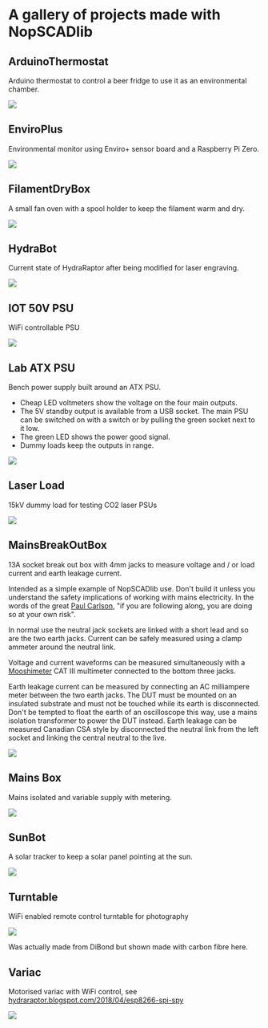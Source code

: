 # A gallery of projects made with NopSCADlib
<a name="TOP"></a>
## ArduinoThermostat
Arduino thermostat to control a beer fridge to use it as an environmental chamber.

![](ArduinoThermostat.png)


<a name="TOP"></a>
## EnviroPlus
Environmental monitor using Enviro+ sensor board and a Raspberry Pi Zero.

![](EnviroPlus.png)


<a name="TOP"></a>
## FilamentDryBox
A small fan oven with a spool holder to keep the filament warm and dry.

![](FilamentDryBox.png)


<a name="TOP"></a>
## HydraBot
Current state of HydraRaptor after being modified for laser engraving.

![](HydraBot.png)


<a name="TOP"></a>
## IOT 50V PSU
WiFi controllable PSU

![](IOT_50V_PSU.png)


<a name="TOP"></a>
## Lab ATX PSU
Bench power supply built around an ATX PSU.

* Cheap LED voltmeters show the voltage on the four main outputs.
* The 5V standby output is available from a USB socket. The main PSU can be switched on with a switch or by pulling the green socket next to it low.
* The green LED shows the power good signal.
* Dummy loads keep the outputs in range.



![](Lab_ATX_PSU.png)


<a name="TOP"></a>
## Laser Load
15kV dummy load for testing CO2 laser PSUs

![](Laser_load.png)


<a name="TOP"></a>
## MainsBreakOutBox
13A socket break out box with 4mm jacks to measure voltage and / or load current and earth leakage current.

Intended as a simple example of NopSCADlib use. Don't build it unless you understand the safety implications of working with mains electricity. In the words of
the great [Paul Carlson](https://www.youtube.com/channel/UCU9SoQxJewrWb_3GxeteQPA), "if you are following along, you are doing so at your own risk".

In normal use the neutral jack sockets are linked with a short lead and so are the two earth jacks. Current can be safely measured using a clamp ammeter around the neutral link.

Voltage and current waveforms can be measured simultaneously with a [Mooshimeter](https://moosh.im/) CAT III multimeter connected to the bottom three jacks.

Earth leakage current can be measured by connecting an AC milliampere meter between the two earth jacks. The DUT must be mounted on an insulated substrate and must not be touched
while its earth is disconnected. Don't be tempted to float the earth of an oscilloscope this way, use a mains isolation transformer to power the DUT instead.
Earth leakage can be measured Canadian CSA style by disconnected the neutral link from the left socket and linking the central neutral to the live.

![](MainsBreakOutBox.png)


<a name="TOP"></a>
## Mains Box
Mains isolated and variable supply with metering.



![](Mains_Box.png)


<a name="TOP"></a>
## SunBot
A solar tracker to keep a solar panel pointing at the sun.

![](SunBot.png)


<a name="TOP"></a>
## Turntable
WiFi enabled remote control turntable for photography

![](Turntable.png)

Was actually made from DiBond but shown made with carbon fibre here.


<a name="TOP"></a>
## Variac
Motorised variac with WiFi control, see [hydraraptor.blogspot.com/2018/04/esp8266-spi-spy](https://hydraraptor.blogspot.com/2018/04/esp8266-spi-spy.html)



![](Variac.png)


